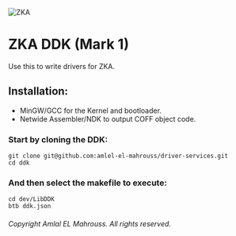 <!-- README of ZKA DDK 1 -->

![ZKA](res/zka.svg)

# ZKA DDK (Mark 1)

Use this to write drivers for ZKA.

## Installation:

- MinGW/GCC for the Kernel and bootloader.
- Netwide Assembler/NDK to output COFF object code.

### Start by cloning the DDK:

```
git clone git@github.com:amlel-el-mahrouss/driver-services.git
cd ddk
```

### And then select the makefile to execute:

```
cd dev/LibDDK
btb ddk.json
```

###### Copyright Amlal EL Mahrouss. All rights reserved.
